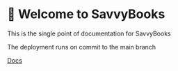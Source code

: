 # 🔮 Welcome to SavvyBooks
This is the single point of documentation for SavvyBooks

The deployment runs on commit to the main branch

[Docs](https://savvybooks.github.io/docs/)

